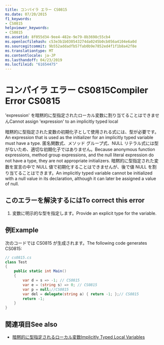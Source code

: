 ```yaml
---
title: コンパイラ エラー CS0815
ms.date: 07/20/2015
f1_keywords:
- CS0815
helpviewer_keywords:
- CS0815
ms.assetid: 8f055d34-9ee4-482e-9e79-8b3698c55cb4
ms.openlocfilehash: c53e3b1b030543274da0245b0cb056a4104e6a0d
ms.sourcegitcommit: 9b552addadfb57fab0b9e7852ed4f1f1b8a42f8e
ms.translationtype: MT
ms.contentlocale: ja-JP
ms.lasthandoff: 04/23/2019
ms.locfileid: "61654475"
---
```

# <a name="compiler-error-cs0815"></a><span data-ttu-id="0b12a-102">コンパイラ エラー CS0815</span><span class="sxs-lookup"><span data-stu-id="0b12a-102">Compiler Error CS0815</span></span>
<span data-ttu-id="0b12a-103">'expression' を暗黙的に型指定されたローカル変数に割り当てることはできません</span><span class="sxs-lookup"><span data-stu-id="0b12a-103">Cannot assign 'expression' to an implicitly typed local</span></span>  
  
 <span data-ttu-id="0b12a-104">暗黙的に型指定された変数の初期化子として使用される式には、型が必要です。</span><span class="sxs-lookup"><span data-stu-id="0b12a-104">An expression that is used as the initializer for an implicitly typed variable must have a type.</span></span> <span data-ttu-id="0b12a-105">匿名関数式、メソッド グループ式、NULL リテラル式には型がないため、適切な初期化子ではありません。</span><span class="sxs-lookup"><span data-stu-id="0b12a-105">Because anonymous function expressions, method group expressions, and the null literal expression do not have a type, they are not appropriate initializers.</span></span> <span data-ttu-id="0b12a-106">暗黙的に型指定された変数を宣言の中で NULL 値で初期化することはできませんが、後で値 NULL を割り当てることはできます。</span><span class="sxs-lookup"><span data-stu-id="0b12a-106">An implicitly typed variable cannot be initialized with a null value in its declaration, although it can later be assigned a value of null.</span></span>  
  
## <a name="to-correct-this-error"></a><span data-ttu-id="0b12a-107">このエラーを解決するには</span><span class="sxs-lookup"><span data-stu-id="0b12a-107">To correct this error</span></span>  
  
1. <span data-ttu-id="0b12a-108">変数に明示的な型を指定します。</span><span class="sxs-lookup"><span data-stu-id="0b12a-108">Provide an explicit type for the variable.</span></span>  
  
## <a name="example"></a><span data-ttu-id="0b12a-109">例</span><span class="sxs-lookup"><span data-stu-id="0b12a-109">Example</span></span>  
 <span data-ttu-id="0b12a-110">次のコードでは CS0815 が生成されます。</span><span class="sxs-lookup"><span data-stu-id="0b12a-110">The following code generates CS0815:</span></span>  
  
```csharp  
// cs0815.cs  
class Test  
{  
    public static int Main()  
    {  
        var d = s => -1; // CS0815  
        var e = (string s) => 0; // CS0815  
        var p = null;//CS0815  
        var del = delegate(string a) { return -1; };// CS0815  
        return -1;  
    }  
}  
```  
  
## <a name="see-also"></a><span data-ttu-id="0b12a-111">関連項目</span><span class="sxs-lookup"><span data-stu-id="0b12a-111">See also</span></span>

- [<span data-ttu-id="0b12a-112">暗黙的に型指定されるローカル変数</span><span class="sxs-lookup"><span data-stu-id="0b12a-112">Implicitly Typed Local Variables</span></span>](../../csharp/programming-guide/classes-and-structs/implicitly-typed-local-variables.md)
